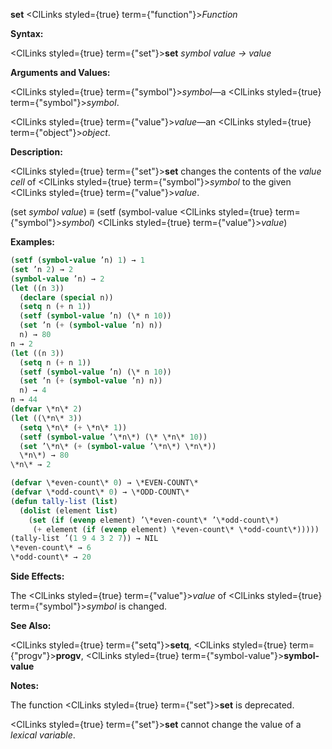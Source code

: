 **set** <ClLinks styled={true} term={"function"}><i>Function</i></ClLinks> 



**Syntax:** 



<ClLinks styled={true} term={"set"}><b>set</b></ClLinks> *symbol value → value* 



**Arguments and Values:** 



<ClLinks styled={true} term={"symbol"}><i>symbol</i></ClLinks>—a <ClLinks styled={true} term={"symbol"}><i>symbol</i></ClLinks>. 



<ClLinks styled={true} term={"value"}><i>value</i></ClLinks>—an <ClLinks styled={true} term={"object"}><i>object</i></ClLinks>. 



**Description:** 



<ClLinks styled={true} term={"set"}><b>set</b></ClLinks> changes the contents of the *value cell* of <ClLinks styled={true} term={"symbol"}><i>symbol</i></ClLinks> to the given <ClLinks styled={true} term={"value"}><i>value</i></ClLinks>. 



(set *symbol value*) *≡* (setf (symbol-value <ClLinks styled={true} term={"symbol"}><i>symbol</i></ClLinks>) <ClLinks styled={true} term={"value"}><i>value</i></ClLinks>) 



**Examples:**
```lisp
(setf (symbol-value ’n) 1) → 1 
(set ’n 2) → 2 
(symbol-value ’n) → 2 
(let ((n 3)) 
  (declare (special n)) 
  (setq n (+ n 1)) 
  (setf (symbol-value ’n) (\* n 10)) 
  (set ’n (+ (symbol-value ’n) n)) 
  n) → 80 
n → 2 
(let ((n 3)) 
  (setq n (+ n 1)) 
  (setf (symbol-value ’n) (\* n 10)) 
  (set ’n (+ (symbol-value ’n) n)) 
  n) → 4 
n → 44 
(defvar \*n\* 2) 
(let ((\*n\* 3)) 
  (setq \*n\* (+ \*n\* 1)) 
  (setf (symbol-value ’\*n\*) (\* \*n\* 10)) 
  (set ’\*n\* (+ (symbol-value ’\*n\*) \*n\*)) 
  \*n\*) → 80 
\*n\* → 2 

(defvar \*even-count\* 0) → \*EVEN-COUNT\* 
(defvar \*odd-count\* 0) → \*ODD-COUNT\* 
(defun tally-list (list) 
  (dolist (element list) 
    (set (if (evenp element) ’\*even-count\* ’\*odd-count\*) 
	 (+ element (if (evenp element) \*even-count\* \*odd-count\*))))) 
(tally-list ’(1 9 4 3 2 7)) → NIL 
\*even-count\* → 6 
\*odd-count\* → 20 
```
**Side Effects:** 



The <ClLinks styled={true} term={"value"}><i>value</i></ClLinks> of <ClLinks styled={true} term={"symbol"}><i>symbol</i></ClLinks> is changed. 



**See Also:** 



<ClLinks styled={true} term={"setq"}><b>setq</b></ClLinks>, <ClLinks styled={true} term={"progv"}><b>progv</b></ClLinks>, <ClLinks styled={true} term={"symbol-value"}><b>symbol-value</b></ClLinks> 



**Notes:** 



The function <ClLinks styled={true} term={"set"}><b>set</b></ClLinks> is deprecated. 



<ClLinks styled={true} term={"set"}><b>set</b></ClLinks> cannot change the value of a *lexical variable*. 



